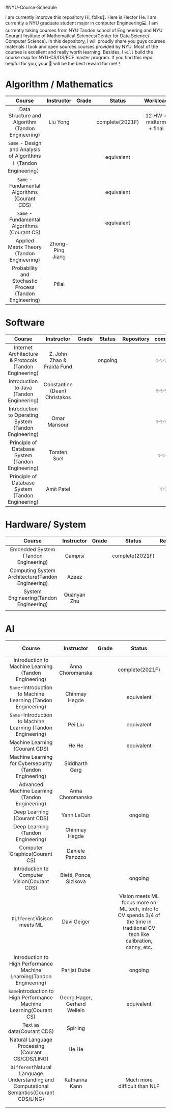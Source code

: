 #NYU-Course-Schedule

 I am currently improve this repository
 Hi, folks👋. Here is Hector He. I am currently a NYU graduate student major in computer Engineering💻. 
 I am currently taking courses from NYU Tandon school of Engineering and NYU Courant Institute of Mathematical Sciences(Center for Data Science/ Computer Science).
 In this depository, I will proudly share you guys courses materials I took and open sources courses provided by NYU. Most of the courses is excellent and really worth learning.
 Besides, I `will` build the course map for NYU-CS/DS/ECE master program. 
 If you find this repo helpful for you, your 🌟 will be the best reward for me!！

# Algorithm / Mathematics 

|                            Course                            |    Instructor    | Grade |     Status      |        Workload         |                          Repository                          | comment |
| :----------------------------------------------------------: | :--------------: | :---: | :-------------: | :---------------------: | :----------------------------------------------------------: | :-----: |
|      Data Structure and Algorithm (Tandon Engineering)       |     Liu Yong     |       | complete(2021F) | 12 HW + midterm + final |           [Link](https://github.com/HectorHHZ/DSA)           |  ✨✨✨✨✨  |
| `Same` - Design and Analysis of Algorithms I（Tandon Engineering） |                  |       |   equivalent    |                         |                                                              |         |
|        `Same` - Fundamental Algorithms (Courant CDS)         |                  |       |   equivalent    |                         |                                                              |         |
|         `Same` - Fundamental Algorithms (Courant CS)         |                  |       |   equivalent    |                         |                                                              |         |
|          Applied Matrix Theory (Tandon Engineering)          | Zhong-Ping Jiang |       |                 |                         |                                                              |  ✨✨✨✨✨  |
|   Probability and Stochastic Process (Tandon Engineering)    |      Pillai      |       |                 |                         | [Link](http://www.mhhe.com/engcs/electrical/papoulis/ippt.mhtml) |         |



# Software

|                         Course                         |          Instructor           | Grade | Status  | Repository | comment |
| :----------------------------------------------------: | :---------------------------: | :---: | :-----: | :--------: | :-----: |
| Internet Architecture & Protocols (Tandon Engineering) |  Z. John Zhao &  Fraida Fund  |       | ongoing |            |  ✨✨✨✨✨  |
|       Introduction to Java (Tandon Engineering)        | Constantine (Dean) Christakos |       |         |            |  ✨✨✨✨✨  |
| Introduction to Operating System (Tandon Engineering)  |         Omar Mansour          |       |         |            |  ✨✨✨✨✨  |
|   Principle of Database System (Tandon Engineering)    |         Torsten Suel          |       |         |            |  ✨✨✨✨   |
|   Principle of Database System (Tandon Engineering)    |          Amit Patel           |       |         |            |   ✨✨✨   |



# Hardware/ System

|                  Course                  | Instructor  | Grade |     Status      |                Repository                | comment |
| :--------------------------------------: | :---------: | :---: | :-------------: | :--------------------------------------: | :-----: |
|   Embedded System (Tandon Engineering)   |   Campisi   |       | complete(2021F) | [Link](https://github.com/HectorHHZ/RealTime_EmbeddedSystem) |   ✨✨✨   |
| Computing System Architecture(Tandon Engineering) |    Azeez    |       |                 |                                          |   ✨✨✨   |
|  System Engineering(Tandon Engineering)  | Quanyan Zhu |       |                 |                                          |  ✨✨✨✨✨  |
|                                          |             |       |                 |                                          |         |



# AI

|                  Course                  |          Instructor          | Grade |                  Status                  |           Repository/ Website            | comment |
| :--------------------------------------: | :--------------------------: | :---: | :--------------------------------------: | :--------------------------------------: | :-----: |
| Introduction to Machine Learning (Tandon Engineering) |       Anna Choromanska       |       |             complete(2021F)              | [Link](https://github.com/HectorHHZ/Intro-to-ML) |  ✨✨✨✨   |
| `Same`-Introduction to Machine Learning (Tandon Engineering) |        Chinmay Hegde         |       |                equivalent                | [Link](https://chinmayhegde.github.io/introml-notes-sp2020) |  ✨✨✨✨✨  |
| `Same`-Introduction to Machine Learning (Tandon Engineering) |           Pei Liu            |       |                equivalent                | [Link](https://github.com/pliugithub/MachineLearning) |  ✨✨✨✨   |
|      Machine Learning (Courant CDS)      |            He He             |       |                equivalent                | [Link](https://nyu-ds1003.github.io/spring2021/#home) |  ✨✨✨✨✨  |
| Machine Learning for Cybersecurity (Tandon Engineering) |        Siddharth Garg        |       |                                          | [Link](https://wp.nyu.edu/ensure_group/el-gy-9163-machine-learning-for-cyber-security/) |  ✨✨✨✨   |
| Advanced Machine Learning (Tandon Engineering) |       Anna Choromanska       |       |                                          |                   TBA                    |  ✨✨✨✨✨  |
|       Deep Learning (Courant CDS)        |          Yann LeCun          |       |                 ongoing                  | [Link](https://cds.nyu.edu/deep-learning/) |  ✨✨✨✨✨  |
|    Deep Learning (Tandon Engineering)    |        Chinmay Hegde         |       |                                          | [Link](https://chinmayhegde.github.io/dl-notes/) |  ✨✨✨✨✨  |
|      Computer Graphics(Courant CS)       |       Daniele Panozzo        |       |                                          | [Link](https://github.com/danielepanozzo/cg) |         |
| Introduction to Computer Vision(Courant CDS) |   Bietti, Ponce, Sizikova    |       |                 ongoing                  | [Link](https://mtrager.github.io/introCV-fall2019/) |         |
|       ` Different`Visison meets ML       |         Davi Geiger          |       | Vision meets ML focus more on ML tech, intro to CV spends 3/4 of the time in traditional CV tech like  calibration, canny, etc. |   [Link](https://cs.nyu.edu/~geiger/)    |         |
|                                          |                              |       |                                          |                                          |         |
| Introduction to High Performance Machine Learning(Tandon Engineering) |         Parijat Dube         |       |                 ongoing                  |                                          |         |
| `Same`Introduction to High Performance Machine Learning(Courant CS) | Georg Hager, Gerhard Wellein |       |                equivalent                | [Link](https://cs.nyu.edu/courses/spring18/CSCI-GA.3033-023/) |         |
|        Text as data(Courant CDS)         |           Spirling           |       |                                          | [Link](https://github.com/ArthurSpirling/text-as-data-class-spring2021) |         |
| Natural Language Processing (Courant CS/CDS/LING) |            He He             |       |                                          | [Link](https://hhexiy.github.io/nlp/2021/schedule.html) |  ✨✨✨✨✨  |
| `Different`Natural Language Understanding and Computational Semantics(Courant CDS/LING) |        Katharina Kann        |       |       Much more difficult than NLP       | [Link](https://docs.google.com/document/d/1kXhxA4iit2fhAJJGOb32bb151cKLJtW8xWuyMVwqD6s/edit) |  ✨✨✨✨✨  |
|                                          |                              |       |                                          |                                          |         |
|                                          |                              |       |                                          |                                          |         |



